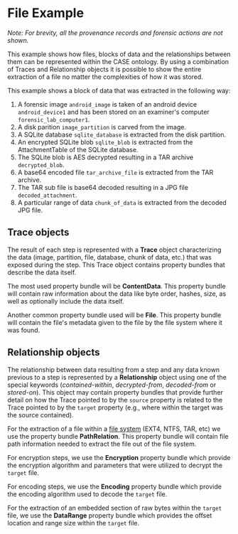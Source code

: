 # File Example

*Note: For brevity, all the provenance records and forensic actions are not shown.*

This example shows how files, blocks of data and the relationships between them can be
represented within the CASE ontology. By using a combination of Traces and
Relationship objects it is possible to show the entire extraction of a file no matter the
complexities of how it was stored.

This example shows a block of data that was extracted in the following way:

1. A forensic image `android_image` is taken of an android device `android_device1` and 
has been stored on an examiner's computer `forensic_lab_computer1`.
1. A disk parition `image_partition` is carved from the image.
1. A SQLite database `sqlite_database` is extracted from the disk partition.
1. An encrypted SQLite blob `sqlite_blob` is extracted from the AttachmentTable of the SQLite database.
1. The SQLite blob is AES decrypted resulting in a TAR archive `decrypted_blob`.
1. A base64 encoded file `tar_archive_file` is extracted from the TAR archive.
1. The TAR sub file is base64 decoded resulting in a JPG file `decoded_attachment`.
1. A particular range of data `chunk_of_data` is extracted from the decoded JPG file.


## Trace objects

The result of each step is represented with a **Trace** object characterizing the data (image, partition, file, database, chunk of data, etc.) that was exposed during the step. 
This Trace object contains property bundles that describe the data itself.

The most used property bundle will be **ContentData**. This property bundle will
contain raw information about the data like byte order, hashes, size, as well
as optionally include the data itself.

Another common property bundle used will be **File**. This property bundle will
contain the file's metadata given to the file by the file system where it was found.

## Relationship objects

The relationship between data resulting from a step and any data known previous to a step is 
represented by a **Relationship** object using one of the special keywords 
(*contained-within*, *decrypted-from*, *decoded-from* or *stored-on*). This object may contain 
property bundles that provide further detail on how the Trace pointed to by the `source` property is related to the Trace pointed to by the `target` property (e.g., where within the target was the source contained).

For the extraction of a file within a [file system](../glossary.md#file-system) (EXT4, NTFS, TAR, etc)
we use the property bundle **PathRelation**. This property bundle will contain file path
information needed to extract the file out of the file system.

For encryption steps, we use the **Encryption** property bundle which provide the 
encryption algorithm and parameters that were utilized to decrypt the `target` file. 

For encoding steps, we use the **Encoding** property bundle which provide the 
encoding algorithm used to decode the `target` file.
 
For the extraction of an embedded section of raw bytes within the `target` file, we
use the **DataRange** property bundle which provides the offset location and range size within the `target` file.


